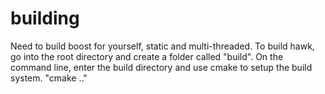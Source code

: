 # building
Need to build boost for yourself, static and multi-threaded.
To build hawk, go into the root directory and create a folder called "build".
On the command line, enter the build directory and use cmake to setup the build system.
"cmake .."
